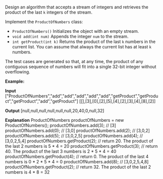 Design an algorithm that accepts a stream of integers and retrieves the product of the last  `k`  integers of the stream.

Implement the  `ProductOfNumbers`  class:

-   `ProductOfNumbers()`  Initializes the object with an empty stream.
-   `void add(int num)`  Appends the integer  `num`  to the stream.
-   `int getProduct(int k)`  Returns the product of the last  `k`  numbers in the current list. You can assume that always the current list has at least  `k`  numbers.

The test cases are generated so that, at any time, the product of any contiguous sequence of numbers will fit into a single 32-bit integer without overflowing.

**Example:**

**Input**
["ProductOfNumbers","add","add","add","add","add","getProduct","getProduct","getProduct","add","getProduct"]
[[],[3],[0],[2],[5],[4],[2],[3],[4],[8],[2]]

**Output**
[null,null,null,null,null,null,20,40,0,null,32]

**Explanation**
ProductOfNumbers productOfNumbers = new ProductOfNumbers();
productOfNumbers.add(3);        // [3]
productOfNumbers.add(0);        // [3,0]
productOfNumbers.add(2);        // [3,0,2]
productOfNumbers.add(5);        // [3,0,2,5]
productOfNumbers.add(4);        // [3,0,2,5,4]
productOfNumbers.getProduct(2); // return 20. The product of the last 2 numbers is 5 * 4 = 20
productOfNumbers.getProduct(3); // return 40. The product of the last 3 numbers is 2 * 5 * 4 = 40
productOfNumbers.getProduct(4); // return 0. The product of the last 4 numbers is 0 * 2 * 5 * 4 = 0
productOfNumbers.add(8);        // [3,0,2,5,4,8]
productOfNumbers.getProduct(2); // return 32. The product of the last 2 numbers is 4 * 8 = 32
